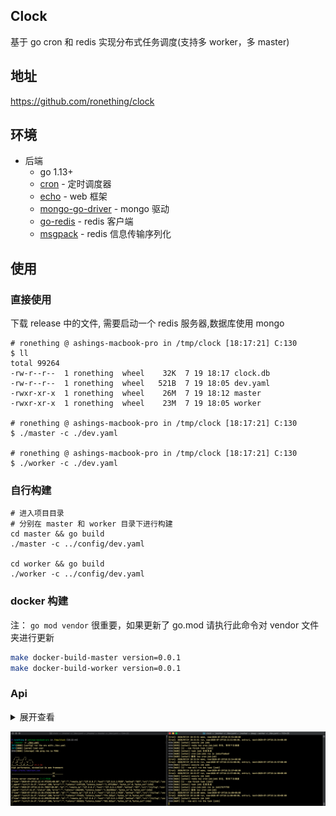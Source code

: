 ## Clock
基于 go cron 和 redis 实现分布式任务调度(支持多 worker，多 master)

## 地址
https://github.com/ronething/clock

## 环境
* 后端
    * go 1.13+
    * [cron](https://github.com/robfig/cron) - 定时调度器
    * [echo](https://github.com/labstack/echo) - web 框架
    * [mongo-go-driver](https://github.com/mongodb/mongo-go-driver) - mongo 驱动
    * [go-redis](https://github.com/go-redis/redis)  - redis 客户端
    * [msgpack](https://github.com/vmihailenco/msgpack) - redis 信息传输序列化

## 使用

### 直接使用

下载 release 中的文件, 需要启动一个 redis 服务器,数据库使用 mongo

```
# ronething @ ashings-macbook-pro in /tmp/clock [18:17:21] C:130
$ ll
total 99264
-rw-r--r--  1 ronething  wheel    32K  7 19 18:17 clock.db
-rw-r--r--  1 ronething  wheel   521B  7 19 18:05 dev.yaml
-rwxr-xr-x  1 ronething  wheel    26M  7 19 18:12 master
-rwxr-xr-x  1 ronething  wheel    23M  7 19 18:05 worker

# ronething @ ashings-macbook-pro in /tmp/clock [18:17:21] C:130
$ ./master -c ./dev.yaml

# ronething @ ashings-macbook-pro in /tmp/clock [18:17:21] C:130
$ ./worker -c ./dev.yaml

```

### 自行构建
```
# 进入项目目录
# 分别在 master 和 worker 目录下进行构建
cd master && go build
./master -c ../config/dev.yaml

cd worker && go build
./worker -c ../config/dev.yaml
```

### docker 构建

注： `go mod vendor` 很重要，如果更新了 go.mod 请执行此命令对 vendor 文件夹进行更新

```sh
make docker-build-master version=0.0.1
make docker-build-worker version=0.0.1
```

### Api

<details>
<summary>展开查看</summary>
<pre><code>
- 获取所有任务

`GET /v1/task`

- 获取单个任务

`GET /v1/task/:tid`

- 更新单个任务

`PUT /v1/task`

- 删除单个任务

`DEL /v1/task/:tid`

- 获取日志

`GET /v1/log`

```go
	v1 := e.Group("/v1")
	{
		//v1.Use(middleware.JWTWithConfig(createJWTConfig())) 暂时取消登录中间件
		t := v1.Group("/task")
		{
			t.GET("", controller.GetTasks)
			t.GET("/:tid", controller.GetTask)
			t.PUT("", controller.PutTask)
			t.GET("/run", controller.RunTask)
			t.DELETE("/:tid", controller.DeleteTask)
			t.GET("/status", controller.GetTaskStatus)
		}

		l := v1.Group("/log")
		{
			l.GET("", controller.GetLogs)
			l.DELETE("", controller.DeleteLogs)
		}
```

### 效果

```sh
# ronething @ ashings-macbook-pro in /tmp/clock [18:07:20]
$ curl -X PUT \
  http://127.0.0.1:9528/v1/task \
  -H 'Content-Type: application/json' \
   -d '{
     "name": "job1",
     "log_enable": true,
     "expression": "*/3 * * * * *",
     "disable": true,
     "payload": {
     	"command": "sleep 5;echo helloworld"
     },
     "type": "bash"
 }'
{
    "code": 200,
    "msg": "success",
    "data": "5f1b2b7e527c93ca9e950d0b"
}
```

```json
# ronething @ ashings-macbook-pro in /tmp/clock [18:12:50]
# 查看 log
$ curl -X GET "http://127.0.0.1:9528/v1/log" | jq
  % Total    % Received % Xferd  Average Speed   Time    Time     Time  Current
                                 Dload  Upload   Total   Spent    Left  Speed
100  1456  100  1456    0     0   189k      0 --:--:-- --:--:-- --:--:--  203k
{
  "code": 200,
  "msg": "success",
  "data": {
    "items": [
      {
        "lid": "b6420f9b",
        "tid": 1,
        "std_out": "job10\n",
        "std_err": "",
        "start_at": 1595153520,
        "end_at": 1595153525,
        "create_at": 1595153525
      },
      {
        "lid": "91cc293f",
        "tid": 1,
        "std_out": "job10\n",
        "std_err": "",
        "start_at": 1595153514,
        "end_at": 1595153519,
        "create_at": 1595153519
      }
    ],
    "page": {
      "count": 10,
      "index": 1,
      "total": 35,
      "order": "",
      "left_ts": 0,
      "right_ts": 0,
      "lid": "",
      "tid": 0,
      "std_out": "",
      "std_err": "",
      "start_at": 0,
      "end_at": 0,
      "create_at": 0
    }
  }
}
```
</code></pre>
</details>

![terminal-01.png](./images/terminal-01.png)
